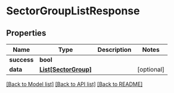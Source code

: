 # SectorGroupListResponse

## Properties
Name | Type | Description | Notes
------------ | ------------- | ------------- | -------------
**success** | **bool** |  | 
**data** | [**List[SectorGroup]**](SectorGroup.md) |  | [optional] 

[[Back to Model list]](../README.md#documentation-for-models) [[Back to API list]](../README.md#documentation-for-api-endpoints) [[Back to README]](../README.md)


